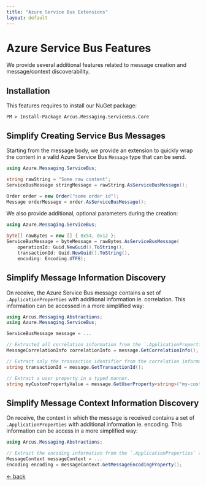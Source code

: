 ```yaml
---
title: "Azure Service Bus Extensions"
layout: default
---
```


# Azure Service Bus Features

We provide several additional features related to message creation and message/context discoverability.

## Installation

This features requires to install our NuGet package:

```shell
PM > Install-Package Arcus.Messaging.ServiceBus.Core
```

## Simplify Creating Service Bus Messages

Starting from the message body, we provide an extension to quickly wrap the content in a valid Azure Service Bus `Message` type that can be send.

```csharp
using Azure.Messaging.ServiceBus;

string rawString = "Some raw content";
ServiceBusMessage stringMessage = rawString.AsServiceBusMessage();

Order order = new Order("some order id");
Message orderMessage = order.AsServiceBusMessage();
```

We also provide additional, optional parameters during the creation:

```csharp
using Azure.Messaging.ServiceBus;

byte[] rawBytes = new [] { 0x54, 0x12 };
ServiceBusMessage = byteMessage = rawBytes.AsServiceBusMessage(
    operationId: Guid.NewGuid().ToString(),
    transactionId: Guid.NewGuid().ToString(),
    encoding: Encoding.UTF8);
```

## Simplify Message Information Discovery

On receive, the Azure Service Bus message contains a set of `.ApplicationProperties` with additional information ie. correlation.
This information can be accessed in a more simplified way:

```csharp
using Arcus.Messaging.Abstractions;
using Azure.Messaging.ServiceBus;

ServiceBusMessage message = ...

// Extracted all correlation information from the `.ApplicationProperties` and wrapped inside a valid correlation type.
MessageCorrelationInfo correlationInfo = message.GetCorrelationInfo();

// Extract only the transaction identifier from the correlation information.
string transactionId = message.GetTransactionId();

// Extract a user property in a typed manner.
string myCustomPropertyValue = message.GetUserProperty<string>("my-custom-property-key");
```

## Simplify Message Context Information Discovery

On receive, the context in which the message is received contains a set of `.ApplicationProperties` with additional information ie. encoding.
This information can be access in a more simplified way:

```csharp
using Arcus.Messaging.Abstractions;

// Extract the encoding information from the `.ApplicationProperties` and wrapped inside a valid `Encoding` type.
MessageContext messageContext = ...
Encoding encoding = messageContext.GetMessageEncodingProperty();
```

[&larr; back](/)